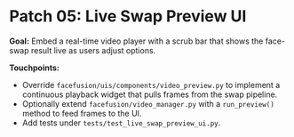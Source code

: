 # Patch 05: Live Swap Preview UI

**Goal:**
Embed a real-time video player with a scrub bar that shows the face-swap
result live as users adjust options.

**Touchpoints:**
- Override `facefusion/uis/components/video_preview.py` to implement
  a continuous playback widget that pulls frames from the swap pipeline.
- Optionally extend `facefusion/video_manager.py` with a `run_preview()`
  method to feed frames to the UI.
- Add tests under `tests/test_live_swap_preview_ui.py`.
